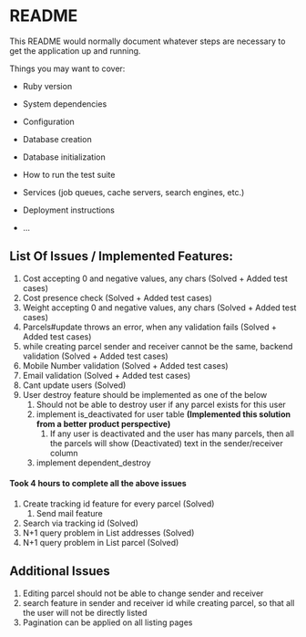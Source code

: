 # README

This README would normally document whatever steps are necessary to get the
application up and running.

Things you may want to cover:

* Ruby version

* System dependencies

* Configuration

* Database creation

* Database initialization

* How to run the test suite

* Services (job queues, cache servers, search engines, etc.)

* Deployment instructions

* ...

## List Of Issues / Implemented Features:
1. Cost accepting 0 and negative values, any chars (Solved + Added test cases)
2. Cost presence check (Solved + Added test cases)
3. Weight accepting 0 and negative values, any chars (Solved + Added test cases)
4. Parcels#update throws an error, when any validation fails (Solved + Added test cases)
5. while creating parcel sender and receiver cannot be the same, backend validation (Solved + Added test cases)
6. Mobile Number validation (Solved + Added test cases)
7. Email validation (Solved + Added test cases)
8. Cant update users (Solved)
9. User destroy feature should be implemented as one of the below
   1. Should not be able to destroy user if any parcel exists for this user 
   2. implement is_deactivated for user table **(Implemented this solution from a better product perspective)**
      1. If any user is deactivated and the user has many parcels, then all the parcels will show (Deactivated) text in the sender/receiver column
   3. implement dependent_destroy

#### Took 4 hours to complete all the above issues

1. Create tracking id feature for every parcel  (Solved)
    1. Send mail feature
2. Search via tracking id (Solved)
3. N+1 query problem in List addresses (Solved)
4. N+1 query problem in List parcel (Solved)


## Additional Issues
1. Editing parcel should not be able to change sender and receiver
2. search feature in sender and receiver id while creating parcel, so that all the user will not be directly listed
3. Pagination can be applied on all listing pages